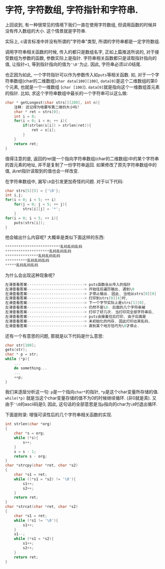 # 字符, 字符数组, 字符指针和字符串.

上回说到, 有一种很常见的情境下我们一直在使用字符数组, 但调用函数的时候并没有传入数组的大小. 这个情景就是字符串. 

实际上, c语言标准中并没有所谓的"字符串"类型, 所谓的字符串都是一定字符数组. 

调用字符串相关函数的时候, 传入的都只是数组名字, 正如上篇推送所说的, 对于接受数组为参数的函数, 参数实际上是指针. 字符串相关函数都只是读取指针指向的值, 让指针`+1`, 等到指针指向的值为`'\0'`为止. 因此, 字符串必须以\0结尾.

也正因为如此, 一个字符指针可以作为参数传入如`puts`等相关函数. 如, 对于一个字符串数组(char的二维数组)`char data[100][100]`, `data[0]`是这个二维数组的第0个元素, 也就是一个一维数组 (`char [100]`). `data[0]`就是指向这个一维数组首元素的指针. 比如, 求这个字符串数组中最长的一个字符串可以这么做:
```cpp
char * getLongest(char strs[][200], int n){
    注释: 还记得为啥要写第二维的大小吗?
    char * ret = strs[0];
    int i = 0;
    for(i = 0; i < n; ++ i){
        if(strlen(s[i]) > strlen(ret)){
            ret = s[i];
        }
    }
    return ret;
}
```
值得注意的是, 返回的ret是一个指向字符串数组(char的二维数组)中的某个字符串的首元素的地址, 并不是复制了一份字符串返回. 如果修改了原先字符串数组中的值, 从ret指针读取到的值也会一样改变.

在字符串数组中, 漏写`\0`会引发更加奇怪的问题. 对于以下代码:
```cpp
char strs[5][5] = {'\0'};
int i,j;
for(i = 0; i < 5; ++ i)
    for(j = 0; j < 5; ++ j){
        strs[i][j] = '*';
    }
for(i = 0; i < 5; ++ i){
    puts(strs[i]);
}
```
他会输出什么内容呢? 大概率是类似下面这样的东西:
```cpp
*************************乱码乱码乱码
********************乱码乱码乱码
***************乱码乱码乱码
**********乱码乱码乱码
*****乱码乱码乱码
```
为什么会出现这种现象呢?
```cpp
左滑查看答案------------​--------------> puts函数会从传入的指针 
左滑查看答案------------​--------------> 开始往后遍历输出, 遇到\0
左滑查看答案------------------​--------> 才停止输出. 因此, 当他从strs[0][0]
左滑查看答案------------------------​--> 打印到strs[0][4]时, 
左滑查看答案---------​-----------------> 下一个字节实际上是strs[1][0], 
左滑查看答案---------------​-----------> 仍然不是\0. 后面的几个字符串被
左滑查看答案---------------------​-----> 打印了好几次. 当打印完全部字符串后, 
左滑查看答案--------​------------------> puts会接着往后打印, 由于后面是
左滑查看答案--------------​------------> 未初始化的内存, 因此打印出来乱码, 
左滑查看答案--------------------​------> 直到某个地方恰巧为\0才停止.
```

还有一个有意思的问题, 那就是以下代码是什么意思:
```cpp
char str[100];
gets(str);
char * p = str;
while (*p){
    ...
    do something...
    ...
    ++p;
}
```
我们来逐层分析这一句: `p`是一个指向`char*`的指针, `*p`是这个char变量所存储的值. `while(*p)` 就是当这个char变量存储的值不为0的时候继续循环. (非0就是真). 又由于`'\0`的ascii码是0, 因此, 这句话的全部意思是当`p`指向的char为`\0`时退出循环.

下面是附录: 增强可读性后的几个字符串相关函数的实现. 

```cpp
int strlen(char *org)
{
    char *s = org;
    while (*s){
        s++;
    }
    s = s - 1;
    return s - org;
}
char *strcpy(char *ret, char *s2)
{
    char *s1 = ret;
    while ((*s1 = *s2) != '\0'){
        s1++;
        s2++;
    }
    return ret;
}
char *strcat(char *ret, char *s2)
{
    char *s1 = ret;
    while (*s1 != '\0'){
        s1++;
    }
    s1--;
    while (*s1 = *s2){
        s1++;
        s2++;
    }
    return ret;
}
```